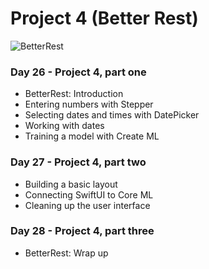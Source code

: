 # Project 4 (Better Rest)

![BetterRest](https://pbs.twimg.com/media/E50HjXAWQAcrRX8?format=jpg&name=4096x4096)

### Day 26 - Project 4, part one

- BetterRest: Introduction
- Entering numbers with Stepper
- Selecting dates and times with DatePicker
- Working with dates
- Training a model with Create ML

### Day 27 - Project 4, part two

- Building a basic layout
- Connecting SwiftUI to Core ML
- Cleaning up the user interface

### Day 28 - Project 4, part three

- BetterRest: Wrap up
